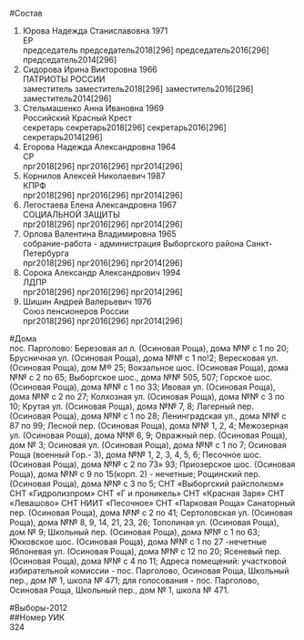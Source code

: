 #Состав  
1. Юрова Надежда Станиславовна 1971  
    ЕР  
    председатель председатель2018[296] председатель2016[296] председатель2014[296]  
2. Сидорова Ирина Викторовна 1966  
    ПАТРИОТЫ РОССИИ  
    заместитель заместитель2018[296] заместитель2016[296] заместитель2014[296]  
3. Стельмашенко Анна Ивановна 1969  
    Российский Красный Крест  
    секретарь секретарь2018[296] секретарь2016[296] секретарь2014[296]  
4. Егорова Надежда Александровна 1964  
    СР  
    прг2018[296] прг2016[296] прг2014[296]  
5. Корнилов Алексей Николаевич 1987  
    КПРФ  
    прг2018[296] прг2016[296] прг2014[296]  
6. Легостаева Елена Александровна 1967  
    СОЦИАЛЬНОЙ ЗАЩИТЫ  
    прг2018[296] прг2016[296] прг2014[296]  
7. Орлова Валентина Владимировна 1965  
    собрание-работа - администрация Выборгского района Санкт-Петербурга  
    прг2018[296] прг2016[296] прг2014[296]  
8. Сорока Александр Александрович 1994  
    ЛДПР  
    прг2018[296] прг2016[296] прг2014[296]  
9. Шишин Андрей Валерьевич 1976  
    Союз пенсионеров России  
    прг2018[296] прг2016[296] прг2014[296]  

#Дома  
пос. Парголово: Березовая ал л. (Осиновая Роща), дома №№ с 1 по 20; Брусничная ул. (Осиновая Роща), дома №№ с 1 по!2; Вересковая ул. (Осиновая Роща), дом М® 25; Вокзальное шос. (Осиновая Роща), дома №№ с 2 по 65; Выборгское шос., дома №№ 505, 507; Горское шос. (Осиновая Роща), дома №№ с 1 по 33; Ивовая ул. (Осиновая Роща), дома №№ с 2 по 27; Колхозная ул. (Осиновая Роща), дома №№ с 3 по 10; Крутая ул. (Осиновая Роща), дома №№ 7, 8; Лагерный пер. (Осиновая Роща), дома №№ с 1 по 28; Ленинградская ул., дома №№ с 87 по 99; Лесной пер. (Осиновая Роща), дома №№ 1, 2, 4; Межозерная ул. (Осиновая Роща), дома №№ 6, 9; Овражный пер. (Осиновая Роща), дом № 3; Осиновая ул. (Осиновая Роща), дома №№ с 1 по 7; Осиновая Роща (военный Гор.- 3), дома №№ 1, 2, 3, 4, 5, 6; Песочное шос. (Осиновая Роща), дома №№ с 2 по 73» 93; Приозерское шос. (Осиновая Роща), дома №№ с 9 по 15(корп. 2) - нечетные; Рощинский пер. (Осиновая Роща), дома №№ с 3 по 5; СНТ «Выборгский райсполком» СНТ «Гидролизпром» СНТ «Г и проникель» СНТ «Красная Заря» СНТ «Левашово» СНТ НИИТ «Песочное» СНТ «Парковая Роща» Санаторный пер. (Осиновая Роща), дома №№ с 2 по 41; Сертоловская ул. (Осиновая Роща), дома №№ 8, 9, 14, 21, 23, 26; Тополиная ул. (Осиновая Роща), дом № 9; Школьный пер. (Осиновая Роща), дома №№ с 1 по 63; Юкковское шос. (Осиновая Роща), дома №№ с 1 по 27 -нечетные Яблоневая ул. (Осиновая Роща), дома №№ с 12 по 20; Ясеневый пер. (Осиновая Роща), дома №№ с 4 по 11; Адреса помещений: участковой избирательной комиссии - пос. Парголово, Осиновая Роща, Школьный пер., дом № 1, школа № 471; для голосования - пос. Парголово, Осиновая Роща, Школьный пер., дом № 1, школа № 471.  
  
#Выборы-2012  
##Номер УИК  
324  
